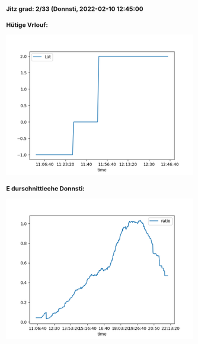 ### Jitz grad: 2/33 (Donnsti, 2022-02-10 12:45:00

### Hütige Vrlouf:
![Graph](Today.png)

### E durschnittleche Donnsti:
![Graph](Donnsti.png)